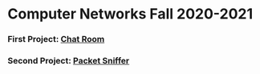 # Computer Networks Fall 2020-2021
### First Project: [Chat Room](./ChatRoom)
### Second Project: [Packet Sniffer](./PacketSniffer)

